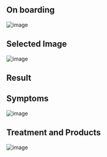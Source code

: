 ## On boarding
![image](https://user-images.githubusercontent.com/53649201/82690258-7e2bd880-9c79-11ea-95ce-13a626889bbb.png)

## Selected Image
![image](https://user-images.githubusercontent.com/53649201/82690793-7e78a380-9c7a-11ea-870e-76db9848a862.png)

## Result
## Symptoms
![image](https://user-images.githubusercontent.com/53649201/82690924-b4b62300-9c7a-11ea-9080-2782f3439210.png)

## Treatment and Products
![image](https://user-images.githubusercontent.com/53649201/82691001-d1eaf180-9c7a-11ea-8954-c4c157874418.png)
